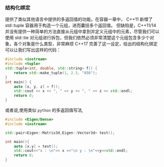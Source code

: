 ### 结构化绑定
提供了类似其他语言中提供的多返回值的功能。在容器一章中， C++11 新增了 std::tuple 容器用于构造一个元组，进而囊括多个返回值。
但缺陷是，C++11/14 并没有提供一种简单的方法直接从元组中拿到并定义元组中的元素，尽管我们可以使用 std::tie 对元组进行拆包，但我们依然必须非常清楚这个元组包含多少个对象，各个对象是什么类型，非常麻烦
C++17 完善了这一设定，给出的结构化绑定可以让我们写出这样的代码：
```C++
#include <iostream>
#include <tuple>
std::tuple<int, double, std::string> f() {
    return std::make_tuple(1, 2.3, "456");
}
int main() {
    auto [x, y, z] = f();
    std::cout << x << ", " << y << ", " << z << std::endl;
    return 0;
}
```


或者说,使用类似 `python` 的多返回值写法,
```C++
#include <Eigen/Dense>
#include <iostream>

std::pair<Eigen::Matrix3d,Eigen::Vector3d> test();

int main(){
    auto [x,y] = test();
    std::cout<<"x : \n"<< x <<"\n y : \n"<<y<<std::endl;
    return 0;
}


```